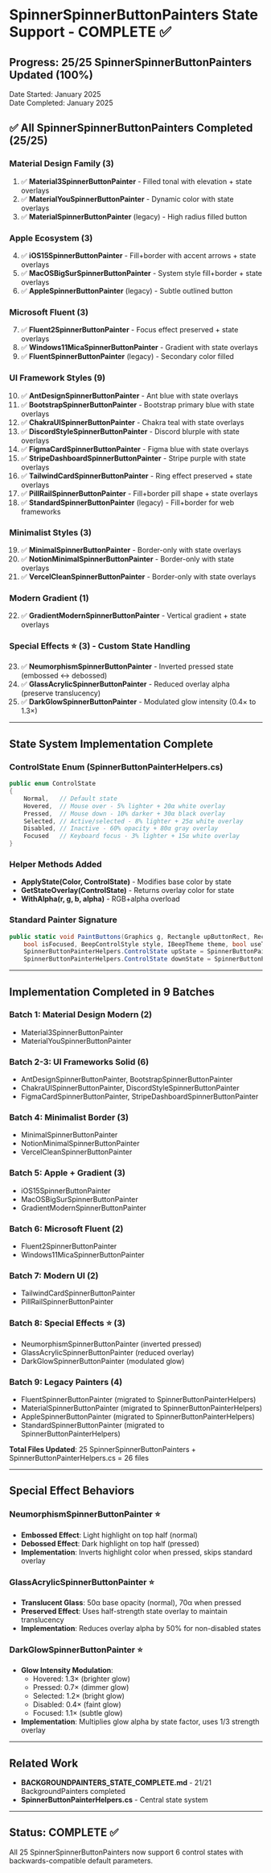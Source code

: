# SpinnerSpinnerButtonPainters State Support - COMPLETE ✅

## Progress: 25/25 SpinnerSpinnerButtonPainters Updated (100%)

Date Started: January 2025  
Date Completed: January 2025

## ✅ All SpinnerSpinnerButtonPainters Completed (25/25)

### Material Design Family (3)
1. ✅ **Material3SpinnerButtonPainter** - Filled tonal with elevation + state overlays
2. ✅ **MaterialYouSpinnerButtonPainter** - Dynamic color with state overlays
3. ✅ **MaterialSpinnerButtonPainter** (legacy) - High radius filled button

### Apple Ecosystem (3)
4. ✅ **iOS15SpinnerButtonPainter** - Fill+border with accent arrows + state overlays
5. ✅ **MacOSBigSurSpinnerButtonPainter** - System style fill+border + state overlays
6. ✅ **AppleSpinnerButtonPainter** (legacy) - Subtle outlined button

### Microsoft Fluent (3)
7. ✅ **Fluent2SpinnerButtonPainter** - Focus effect preserved + state overlays
8. ✅ **Windows11MicaSpinnerButtonPainter** - Gradient with state overlays
9. ✅ **FluentSpinnerButtonPainter** (legacy) - Secondary color filled

### UI Framework Styles (9)
10. ✅ **AntDesignSpinnerButtonPainter** - Ant blue with state overlays
11. ✅ **BootstrapSpinnerButtonPainter** - Bootstrap primary blue with state overlays
12. ✅ **ChakraUISpinnerButtonPainter** - Chakra teal with state overlays
13. ✅ **DiscordStyleSpinnerButtonPainter** - Discord blurple with state overlays
14. ✅ **FigmaCardSpinnerButtonPainter** - Figma blue with state overlays
15. ✅ **StripeDashboardSpinnerButtonPainter** - Stripe purple with state overlays
16. ✅ **TailwindCardSpinnerButtonPainter** - Ring effect preserved + state overlays
17. ✅ **PillRailSpinnerButtonPainter** - Fill+border pill shape + state overlays
18. ✅ **StandardSpinnerButtonPainter** (legacy) - Fill+border for web frameworks

### Minimalist Styles (3)
19. ✅ **MinimalSpinnerButtonPainter** - Border-only with state overlays
20. ✅ **NotionMinimalSpinnerButtonPainter** - Border-only with state overlays
21. ✅ **VercelCleanSpinnerButtonPainter** - Border-only with state overlays

### Modern Gradient (1)
22. ✅ **GradientModernSpinnerButtonPainter** - Vertical gradient + state overlays

### Special Effects ⭐ (3) - Custom State Handling
23. ✅ **NeumorphismSpinnerButtonPainter** - Inverted pressed state (embossed ↔ debossed)
24. ✅ **GlassAcrylicSpinnerButtonPainter** - Reduced overlay alpha (preserve translucency)
25. ✅ **DarkGlowSpinnerButtonPainter** - Modulated glow intensity (0.4× to 1.3×)

---

## State System Implementation Complete

### ControlState Enum (SpinnerButtonPainterHelpers.cs)
```csharp
public enum ControlState
{
    Normal,   // Default state
    Hovered,  // Mouse over - 5% lighter + 20α white overlay
    Pressed,  // Mouse down - 10% darker + 30α black overlay
    Selected, // Active/selected - 8% lighter + 25α white overlay
    Disabled, // Inactive - 60% opacity + 80α gray overlay
    Focused   // Keyboard focus - 3% lighter + 15α white overlay
}
```

### Helper Methods Added
- **ApplyState(Color, ControlState)** - Modifies base color by state
- **GetStateOverlay(ControlState)** - Returns overlay color for state
- **WithAlpha(r, g, b, alpha)** - RGB+alpha overload

### Standard Painter Signature
```csharp
public static void PaintButtons(Graphics g, Rectangle upButtonRect, Rectangle downButtonRect,
    bool isFocused, BeepControlStyle style, IBeepTheme theme, bool useThemeColors,
    SpinnerButtonPainterHelpers.ControlState upState = SpinnerButtonPainterHelpers.ControlState.Normal,
    SpinnerButtonPainterHelpers.ControlState downState = SpinnerButtonPainterHelpers.ControlState.Normal)
```

---

## Implementation Completed in 9 Batches

### Batch 1: Material Design Modern (2)
- Material3SpinnerButtonPainter
- MaterialYouSpinnerButtonPainter

### Batch 2-3: UI Frameworks Solid (6)
- AntDesignSpinnerButtonPainter, BootstrapSpinnerButtonPainter
- ChakraUISpinnerButtonPainter, DiscordStyleSpinnerButtonPainter
- FigmaCardSpinnerButtonPainter, StripeDashboardSpinnerButtonPainter

### Batch 4: Minimalist Border (3)
- MinimalSpinnerButtonPainter
- NotionMinimalSpinnerButtonPainter
- VercelCleanSpinnerButtonPainter

### Batch 5: Apple + Gradient (3)
- iOS15SpinnerButtonPainter
- MacOSBigSurSpinnerButtonPainter
- GradientModernSpinnerButtonPainter

### Batch 6: Microsoft Fluent (2)
- Fluent2SpinnerButtonPainter
- Windows11MicaSpinnerButtonPainter

### Batch 7: Modern UI (2)
- TailwindCardSpinnerButtonPainter
- PillRailSpinnerButtonPainter

### Batch 8: Special Effects ⭐ (3)
- NeumorphismSpinnerButtonPainter (inverted pressed)
- GlassAcrylicSpinnerButtonPainter (reduced overlay)
- DarkGlowSpinnerButtonPainter (modulated glow)

### Batch 9: Legacy Painters (4)
- FluentSpinnerButtonPainter (migrated to SpinnerButtonPainterHelpers)
- MaterialSpinnerButtonPainter (migrated to SpinnerButtonPainterHelpers)
- AppleSpinnerButtonPainter (migrated to SpinnerButtonPainterHelpers)
- StandardSpinnerButtonPainter (migrated to SpinnerButtonPainterHelpers)

**Total Files Updated**: 25 SpinnerSpinnerButtonPainters + SpinnerButtonPainterHelpers.cs = 26 files

---

## Special Effect Behaviors

### NeumorphismSpinnerButtonPainter ⭐
- **Embossed Effect**: Light highlight on top half (normal)
- **Debossed Effect**: Dark highlight on top half (pressed)
- **Implementation**: Inverts highlight color when pressed, skips standard overlay

### GlassAcrylicSpinnerButtonPainter ⭐
- **Translucent Glass**: 50α base opacity (normal), 70α when pressed
- **Preserved Effect**: Uses half-strength state overlay to maintain translucency
- **Implementation**: Reduces overlay alpha by 50% for non-disabled states

### DarkGlowSpinnerButtonPainter ⭐
- **Glow Intensity Modulation**:
  - Hovered: 1.3× (brighter glow)
  - Pressed: 0.7× (dimmer glow)
  - Selected: 1.2× (bright glow)
  - Disabled: 0.4× (faint glow)
  - Focused: 1.1× (subtle glow)
- **Implementation**: Multiplies glow alpha by state factor, uses 1/3 strength overlay

---

## Related Work
- **BACKGROUNDPAINTERS_STATE_COMPLETE.md** - 21/21 BackgroundPainters completed
- **SpinnerButtonPainterHelpers.cs** - Central state system

---

## Status: COMPLETE ✅
All 25 SpinnerSpinnerButtonPainters now support 6 control states with backwards-compatible default parameters.
